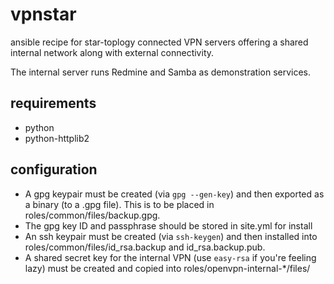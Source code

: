 vpnstar
=======

ansible recipe for star-toplogy connected VPN servers offering a shared internal network along with external connectivity.

The internal server runs Redmine and Samba as demonstration services.

requirements
--------
* python
* python-httplib2

configuration
--------
* A gpg keypair must be created (via ```gpg --gen-key```) and then exported as a binary (to a .gpg file). This is to be placed in roles/common/files/backup.gpg.
* The gpg key ID and passphrase should be stored in site.yml for install
* An ssh keypair must be created (via ```ssh-keygen```) and then installed into roles/common/files/id_rsa.backup and id_rsa.backup.pub.
* A shared secret key for the internal VPN (use ```easy-rsa``` if you're feeling lazy) must be created and copied into roles/openvpn-internal-*/files/
